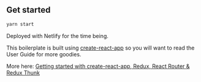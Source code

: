 ## Get started

```bash
yarn start
```

Deployed with Netlify for the time being.

This boilerplate is built using [create-react-app](https://github.com/facebookincubator/create-react-app) so you will want to read the User Guide for more goodies.

More here:
[Getting started with create-react-app, Redux, React Router & Redux Thunk](https://medium.com/@notrab/getting-started-with-create-react-app-redux-react-router-redux-thunk-d6a19259f71f)
